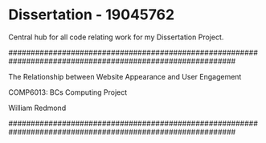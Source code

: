 # Dissertation - 19045762
Central hub for all code relating work for my Dissertation Project.

###########################################################################################################

The Relationship between Website Appearance and User Engagement 

COMP6013: BCs Computing Project

William Redmond

###########################################################################################################
